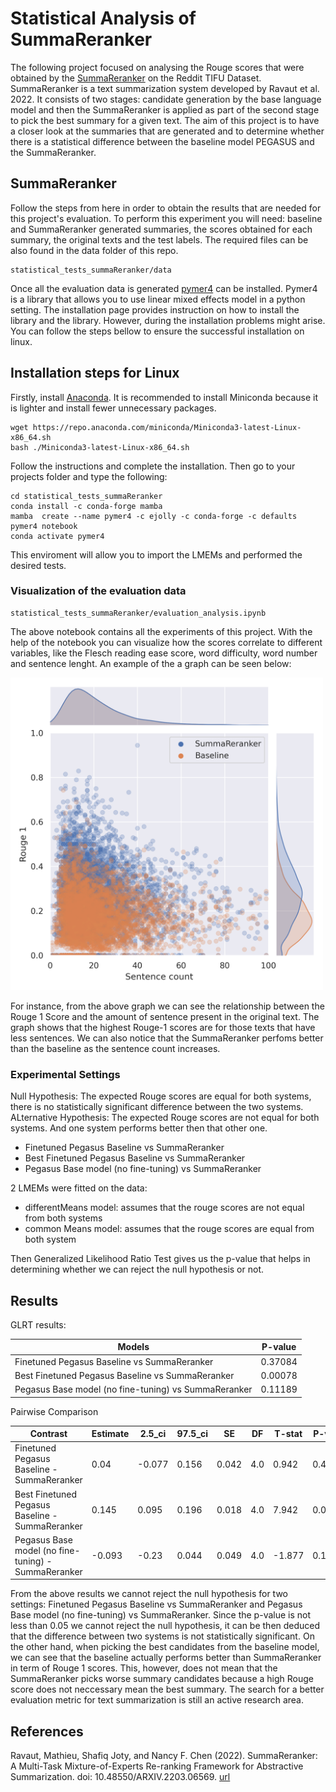 # Statistical Analysis of SummaReranker


The following project focused on analysing the Rouge scores that were obtained by the [SummaReranker](https://arxiv.org/abs/2203.06569) on the Reddit TIFU Dataset. SummaReranker is a text summarization system developed by Ravaut et al. 2022. It consists of two stages: candidate generation by the base language model and then the SummaReranker is applied as part of the second stage to pick the best summary for a given text. The aim of this project is to have a closer look at the summaries that are generated and to determine whether there is a statistical difference between the baseline model PEGASUS and the SummaReranker. 

 
 ## SummaReranker
 
 Follow the steps from here in order to obtain the results that are needed for this project's evaluation. To perform this experiment you will need: baseline and SummaReranker generated summaries, the scores obtained for each summary, the original texts and the test labels.  The required files can be also found in the data folder of this repo.
 
```
statistical_tests_summaReranker/data
```

Once all the evaluation data is generated [pymer4](https://eshinjolly.com/pymer4/) can be installed. Pymer4 is a library that allows you to use linear mixed effects model in a python setting. The installation page provides instruction on how to install the library and the library. However, during the installation problems might arise. You can follow the steps bellow to ensure the successful installation on linux.

## Installation steps for Linux

Firstly, install [Anaconda](https://www.anaconda.com/products/distribution). It is recommended to install Miniconda because it is lighter and install fewer unnecessary packages.
```
wget https://repo.anaconda.com/miniconda/Miniconda3-latest-Linux-x86_64.sh
bash ./Miniconda3-latest-Linux-x86_64.sh
```
Follow the instructions and complete the installation. Then go to your projects folder and type the following:
 
```
cd statistical_tests_summaReranker
conda install -c conda-forge mamba
mamba  create --name pymer4 -c ejolly -c conda-forge -c defaults pymer4 notebook
conda activate pymer4

```
This enviroment will allow you to import the LMEMs and performed the desired tests. 


### Visualization of the evaluation data

```
statistical_tests_summaReranker/evaluation_analysis.ipynb
```

The above notebook contains all the experiments of this project. With the help of the notebook you can visualize how the scores correlate to different variables, like the Flesch reading ease score, word difficulty, word number and sentence lenght. 
An example of the a graph can be seen below:


<img src="https://github.com/tashamina/statistical_tests_summaReranker/blob/main/visualization/sentence_length.png" width="500" height="500">

For instance, from the above graph we can see the relationship between the Rouge 1 Score and the amount of sentence present in the original text. The graph shows that the highest Rouge-1 scores are for those texts that have less sentences. We can also notice that the SummaReranker perfoms better than the baseline as the sentence count increases. 

### Experimental Settings

Null Hypothesis: The expected Rouge scores are equal for both systems, there is no statistically significant difference between the two systems.  
ALternative Hypothesis: The expected Rouge scores are not equal for both systems. And one system performs better then that other one. 

- Finetuned Pegasus Baseline vs SummaReranker
- Best Finetuned Pegasus Baseline vs SummaReranker
- Pegasus Base model (no fine-tuning) vs SummaReranker

2 LMEMs were fitted on the data:

 - differentMeans model: assumes that the rouge scores are not equal from both systems 
 - common Means model: assumes that the rouge scores are equal from both system

Then Generalized Likelihood Ratio Test gives us the p-value that helps in determining whether we can reject the null hypothesis or not.

## Results

GLRT results:

| Models  | P-value |
| ------------- | ------------- |
| Finetuned Pegasus Baseline vs SummaReranker  | 0.37084  |
| Best Finetuned Pegasus Baseline vs SummaReranker  | 0.00078 |
| Pegasus Base model (no fine-tuning) vs SummaReranker | 0.11189 |

Pairwise Comparison

| Contrast |	Estimate |	2.5_ci |	97.5_ci |	SE |	DF |	T-stat |	P-val |	Sig|
| ------------- | ------------- | ------------- | ------------- | ------------- | ------------- | ------------- | ------------- |------------- |
| Finetuned Pegasus Baseline - SummaReranker  | 0.04 |	-0.077 | 	0.156 | 	0.042 |	4.0 |	0.942 |	0.4 | 	
| Best Finetuned Pegasus Baseline - SummaReranker  | 0.145 |	0.095 |	0.196 |	0.018 |	4.0 |	7.942 |	0.001 |	**|
| Pegasus Base model (no fine-tuning) - SummaReranker | -0.093 | -0.23 |	0.044 |	0.049 |	4.0 |	-1.877 |	0.134 | 	 |


From the above results we cannot reject the null hypothesis for two settings: Finetuned Pegasus Baseline vs SummaReranker and Pegasus Base model (no fine-tuning) vs SummaReranker. Since the p-value is not less than 0.05 we cannot reject the null hypothesis, it can be then deduced that the difference between two systems is not statistically significant. 
On the other hand, when picking the best candidates from the baseline model, we can see that the baseline actually performs better than SummaReranker in term of Rouge 1 scores. This,  however, does not mean that the SummaReranker picks worse summary candidates because a high Rouge score does not neccessary mean the best summary. The search for a better evaluation metric for text summarization is still an active research area.  



## References 

Ravaut, Mathieu, Shafiq Joty, and Nancy F. Chen (2022). SummaReranker: A Multi-Task Mixture-of-Experts Re-ranking Framework for Abstractive Summarization. doi: 10.48550/ARXIV.2203.06569. [url](https://arxiv.org/abs/2203.06569.)
